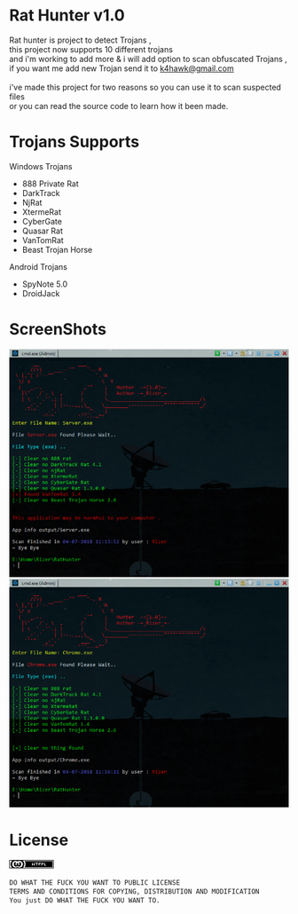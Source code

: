 
# Rat Hunter v1.0
Rat hunter is project to detect Trojans ,<br>
this project now supports 10 different trojans<br>
and i'm working to add more & i will add option to scan obfuscated Trojans ,<br>
if you want me add new Trojan send it to <a href="mailto:k4hawk@gmail.com">k4hawk@gmail.com</a> <br><br>
i've made this project for two reasons so you can use it to scan suspected files<br>
or you can read the source code to learn how it been made.<br>
# Trojans Supports
Windows Trojans
<ul>
<li>888 Private Rat</li>
<li>DarkTrack</li>
<li>NjRat</li>
<li>XtermeRat</li>
<li>CyberGate</li>
<li>Quasar Rat</li>
<li>VanTomRat</li>
<li>Beast Trojan Horse</li>
</ul>
Android Trojans
<ul>
<li>SpyNote 5.0</li>
<li>DroidJack</li>
</ul>
<h1>ScreenShots</h1>
<img src="./ScreenShots/1.png">
<img src="./ScreenShots/2.png">
<h1>License</h1>
<img src="./ScreenShots/wtfpl.png">

    DO WHAT THE FUCK YOU WANT TO PUBLIC LICENSE
    TERMS AND CONDITIONS FOR COPYING, DISTRIBUTION AND MODIFICATION
    You just DO WHAT THE FUCK YOU WANT TO.
